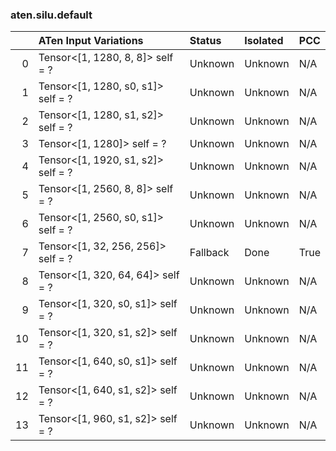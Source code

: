 ### aten.silu.default
|    | ATen Input Variations              | Status   | Isolated   | PCC   |
|---:|:-----------------------------------|:---------|:-----------|:------|
|  0 | Tensor<[1, 1280, 8, 8]> self = ?   | Unknown  | Unknown    | N/A   |
|  1 | Tensor<[1, 1280, s0, s1]> self = ? | Unknown  | Unknown    | N/A   |
|  2 | Tensor<[1, 1280, s1, s2]> self = ? | Unknown  | Unknown    | N/A   |
|  3 | Tensor<[1, 1280]> self = ?         | Unknown  | Unknown    | N/A   |
|  4 | Tensor<[1, 1920, s1, s2]> self = ? | Unknown  | Unknown    | N/A   |
|  5 | Tensor<[1, 2560, 8, 8]> self = ?   | Unknown  | Unknown    | N/A   |
|  6 | Tensor<[1, 2560, s0, s1]> self = ? | Unknown  | Unknown    | N/A   |
|  7 | Tensor<[1, 32, 256, 256]> self = ? | Fallback | Done       | True  |
|  8 | Tensor<[1, 320, 64, 64]> self = ?  | Unknown  | Unknown    | N/A   |
|  9 | Tensor<[1, 320, s0, s1]> self = ?  | Unknown  | Unknown    | N/A   |
| 10 | Tensor<[1, 320, s1, s2]> self = ?  | Unknown  | Unknown    | N/A   |
| 11 | Tensor<[1, 640, s0, s1]> self = ?  | Unknown  | Unknown    | N/A   |
| 12 | Tensor<[1, 640, s1, s2]> self = ?  | Unknown  | Unknown    | N/A   |
| 13 | Tensor<[1, 960, s1, s2]> self = ?  | Unknown  | Unknown    | N/A   |

